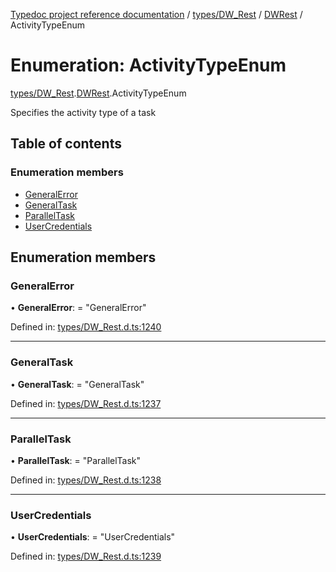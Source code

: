 [Typedoc project reference documentation](../README.md) / [types/DW_Rest](../modules/types_dw_rest.md) / [DWRest](../modules/types_dw_rest.dwrest.md) / ActivityTypeEnum

# Enumeration: ActivityTypeEnum

[types/DW_Rest](../modules/types_dw_rest.md).[DWRest](../modules/types_dw_rest.dwrest.md).ActivityTypeEnum

Specifies the activity type of a task

## Table of contents

### Enumeration members

- [GeneralError](types_dw_rest.dwrest.activitytypeenum.md#generalerror)
- [GeneralTask](types_dw_rest.dwrest.activitytypeenum.md#generaltask)
- [ParallelTask](types_dw_rest.dwrest.activitytypeenum.md#paralleltask)
- [UserCredentials](types_dw_rest.dwrest.activitytypeenum.md#usercredentials)

## Enumeration members

### GeneralError

• **GeneralError**: = "GeneralError"

Defined in: [types/DW_Rest.d.ts:1240](https://github.com/DocuWare/REST-Sample-TS/blob/6171aa8/src/types/DW_Rest.d.ts#L1240)

___

### GeneralTask

• **GeneralTask**: = "GeneralTask"

Defined in: [types/DW_Rest.d.ts:1237](https://github.com/DocuWare/REST-Sample-TS/blob/6171aa8/src/types/DW_Rest.d.ts#L1237)

___

### ParallelTask

• **ParallelTask**: = "ParallelTask"

Defined in: [types/DW_Rest.d.ts:1238](https://github.com/DocuWare/REST-Sample-TS/blob/6171aa8/src/types/DW_Rest.d.ts#L1238)

___

### UserCredentials

• **UserCredentials**: = "UserCredentials"

Defined in: [types/DW_Rest.d.ts:1239](https://github.com/DocuWare/REST-Sample-TS/blob/6171aa8/src/types/DW_Rest.d.ts#L1239)

